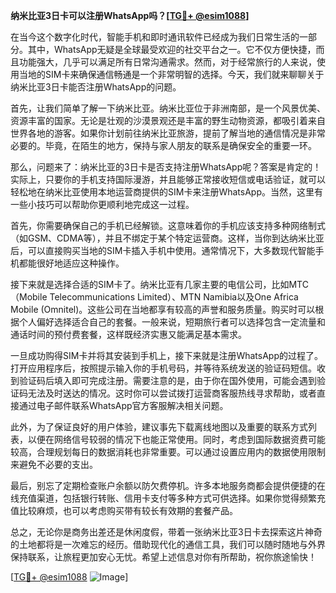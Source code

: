 **纳米比亚3日卡可以注册WhatsApp吗？[[TG💪+ @esim1088](https://t.me/s/esim1088)]**

在当今这个数字化时代，智能手机和即时通讯软件已经成为我们日常生活的一部分。其中，WhatsApp无疑是全球最受欢迎的社交平台之一。它不仅方便快捷，而且功能强大，几乎可以满足所有日常沟通需求。然而，对于经常旅行的人来说，使用当地的SIM卡来确保通信畅通是一个非常明智的选择。今天，我们就来聊聊关于纳米比亚3日卡能否注册WhatsApp的问题。

首先，让我们简单了解一下纳米比亚。纳米比亚位于非洲南部，是一个风景优美、资源丰富的国家。无论是壮观的沙漠景观还是丰富的野生动物资源，都吸引着来自世界各地的游客。如果你计划前往纳米比亚旅游，提前了解当地的通信情况是非常必要的。毕竟，在陌生的地方，保持与家人朋友的联系是确保安全的重要一环。

那么，问题来了：纳米比亚的3日卡是否支持注册WhatsApp呢？答案是肯定的！实际上，只要你的手机支持国际漫游，并且能够正常接收短信或电话验证，就可以轻松地在纳米比亚使用本地运营商提供的SIM卡来注册WhatsApp。当然，这里有一些小技巧可以帮助你更顺利地完成这一过程。

首先，你需要确保自己的手机已经解锁。这意味着你的手机应该支持多种网络制式（如GSM、CDMA等），并且不绑定于某个特定运营商。这样，当你到达纳米比亚后，可以直接购买当地的SIM卡插入手机中使用。通常情况下，大多数现代智能手机都能很好地适应这种操作。

接下来就是选择合适的SIM卡了。纳米比亚有几家主要的电信公司，比如MTC（Mobile Telecommunications Limited）、MTN Namibia以及One Africa Mobile (Omnitel)。这些公司在当地都享有较高的声誉和服务质量。购买时可以根据个人偏好选择适合自己的套餐。一般来说，短期旅行者可以选择包含一定流量和通话时间的预付费套餐，这样既经济实惠又能满足基本需求。

一旦成功购得SIM卡并将其安装到手机上，接下来就是注册WhatsApp的过程了。打开应用程序后，按照提示输入你的手机号码，并等待系统发送的验证码短信。收到验证码后填入即可完成注册。需要注意的是，由于你在国外使用，可能会遇到验证码无法及时送达的情况。这时你可以尝试拨打运营商客服热线寻求帮助，或者直接通过电子邮件联系WhatsApp官方客服解决相关问题。

此外，为了保证良好的用户体验，建议事先下载离线地图以及重要的联系方式列表，以便在网络信号较弱的情况下也能正常使用。同时，考虑到国际数据资费可能较高，合理规划每日的数据消耗也非常重要。可以通过设置应用内的数据使用限制来避免不必要的支出。

最后，别忘了定期检查账户余额以防欠费停机。许多本地服务商都会提供便捷的在线充值渠道，包括银行转账、信用卡支付等多种方式可供选择。如果你觉得频繁充值比较麻烦，也可以考虑购买带有较长有效期的套餐产品。

总之，无论你是商务出差还是休闲度假，带着一张纳米比亚3日卡去探索这片神奇的土地都将是一次难忘的经历。借助现代化的通信工具，我们可以随时随地与外界保持联系，让旅程更加安心无忧。希望上述信息对你有所帮助，祝你旅途愉快！

[[TG💪+ @esim1088](https://t.me/s/esim1088) ![Image](https://i.postimg.cc/4NQfJmqS/Snipaste-2025-05-13-00-14-12.png)]